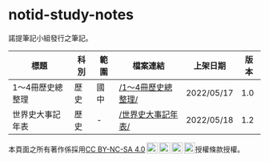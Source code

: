 # notid-study-notes
諾提筆記小組發行之筆記。


| 標題 | 科別 | 範圍 | 檔案連結 | 上架日期 | 版本 |
| -- | -- | -- | -- | -- | -- |
| 1～4冊歷史總整理 | 歷史 | 國中 | [/1～4冊歷史總整理/](/1～4冊歷史總整理/) | 2022/05/17 | 1.0 |
| 世界史大事記年表 | 歷史 | - | [/世界史大事記年表/](/世界史大事記年表/) | 2022/05/18 | 1.2 |

<p xmlns:cc="http://creativecommons.org/ns#" >本頁面之所有著作係採用<a href="http://creativecommons.org/licenses/by-nc-sa/4.0/?ref=chooser-v1" target="_blank" rel="license noopener noreferrer" style="display:inline-block;">CC BY-NC-SA 4.0<img style="height:22px!important;margin-left:3px;vertical-align:text-bottom;" src="https://mirrors.creativecommons.org/presskit/icons/cc.svg?ref=chooser-v1"><img style="height:22px!important;margin-left:3px;vertical-align:text-bottom;" src="https://mirrors.creativecommons.org/presskit/icons/by.svg?ref=chooser-v1"><img style="height:22px!important;margin-left:3px;vertical-align:text-bottom;" src="https://mirrors.creativecommons.org/presskit/icons/nc.svg?ref=chooser-v1"><img style="height:22px!important;margin-left:3px;vertical-align:text-bottom;" src="https://mirrors.creativecommons.org/presskit/icons/sa.svg?ref=chooser-v1"></a>授權條款授權。</p>
